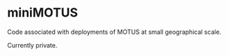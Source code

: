 # miniMOTUS
Code associated with deployments of MOTUS at small geographical scale. 

Currently private. 